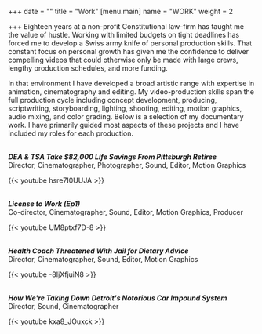 +++
date = ""
title = "Work"
[menu.main]
name = "WORK"
weight = 2

+++
Eighteen years at a non-profit Constitutional law-firm has taught me the value of hustle. Working with limited budgets on tight deadlines has forced me to develop a Swiss army knife of personal production skills. That constant focus on personal growth has given me the confidence to deliver compelling videos that could otherwise only be made with large crews, lengthy production schedules, and more funding.

In that environment I have developed a broad artistic range with expertise in animation, cinematography and editing. My video-production skills span the full production cycle including concept development, producing, scriptwriting, storyboarding, lighting, shooting, editing, motion graphics, audio mixing, and color grading. Below is a selection of my documentary work. I have primarily guided most aspects of these projects and I have included my roles for each production.  
&nbsp;

**_DEA & TSA Take $82,000 Life Savings From Pittsburgh Retiree_**  
Director, Cinematographer, Photographer, Sound, Editor, Motion Graphics

{{< youtube hsre7I0UUJA >}}  
&nbsp;

**_License to Work (Ep1)_**  
Co-director, Cinematographer, Sound, Editor, Motion Graphics, Producer

{{< youtube UM8ptxf7D-8 >}}  
&nbsp;

**_Health Coach Threatened With Jail for Dietary Advice_**  
Director, Cinematographer, Sound, Editor, Motion Graphics

{{< youtube -8IjXfjuiN8 >}}  
&nbsp;

**_How We're Taking Down Detroit's Notorious Car Impound System_**  
Director, Sound, Cinematographer

{{< youtube kxa8_JOuxck >}}  
&nbsp;
